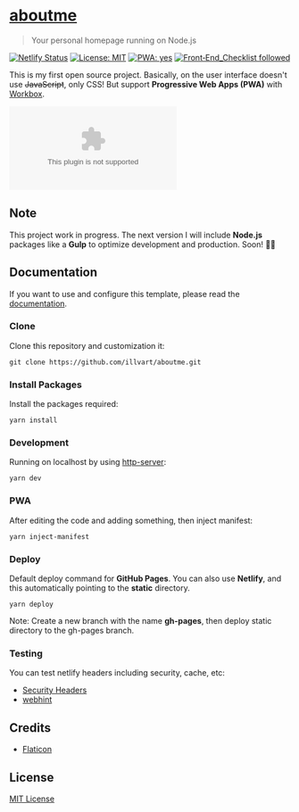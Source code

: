 # [aboutme](https://github.com/illvart/aboutme)

> Your personal homepage running on Node.js

[![Netlify Status](https://api.netlify.com/api/v1/badges/70385d31-12e1-4f15-9370-f49d78870f3b/deploy-status)](https://app.netlify.com/sites/illvart-aboutme/deploys)
[![License: MIT](https://img.shields.io/badge/License-MIT-blue.svg)](LICENSE)
[![PWA: yes](https://img.shields.io/badge/PWA-yes-%235A0FC8.svg)](https://developers.google.com/web/progressive-web-apps)
[![Front‑End_Checklist followed](https://img.shields.io/badge/Front‑End_Checklist-followed-brightgreen.svg)](https://github.com/thedaviddias/Front-End-Checklist)

This is my first open source project. Basically, on the user interface doesn't use ~~JavaScript~~, only CSS! But support **Progressive Web Apps (PWA)** with [Workbox](https://github.com/GoogleChrome/workbox).

![Screenshot](https://cdn.staticaly.com/screenshot/illvart-aboutme.netlify.com?fullPage=true)

## Note
This project work in progress. The next version I will include **Node.js** packages like a **Gulp** to optimize development and production. Soon! 🙇‍♂️

## Documentation
If you want to use and configure this template, please read the [documentation](doc/configurations.md).

### Clone
Clone this repository and customization it:

```
git clone https://github.com/illvart/aboutme.git
```

### Install Packages
Install the packages required:

```
yarn install
```

### Development
Running on localhost by using [http-server](https://github.com/indexzero/http-server):

```
yarn dev
```

### PWA
After editing the code and adding something, then inject manifest:

```
yarn inject-manifest
```

### Deploy
Default deploy command for **GitHub Pages**. You can also use **Netlify**, and this automatically pointing to the **static** directory.

```
yarn deploy
```

Note: Create a new branch with the name **gh-pages**, then deploy static directory to the gh-pages branch.

### Testing
You can test netlify headers including security, cache, etc:

- [Security Headers](https://securityheaders.com/?q=https://illvart-aboutme.netlify.com&followRedirects=on)
- [webhint](https://webhint.io/scanner/572b907a-c552-48d0-a86b-f4a7515829e4)

## Credits
- [Flaticon](https://www.flaticon.com/)

## License
[MIT License](LICENSE)
